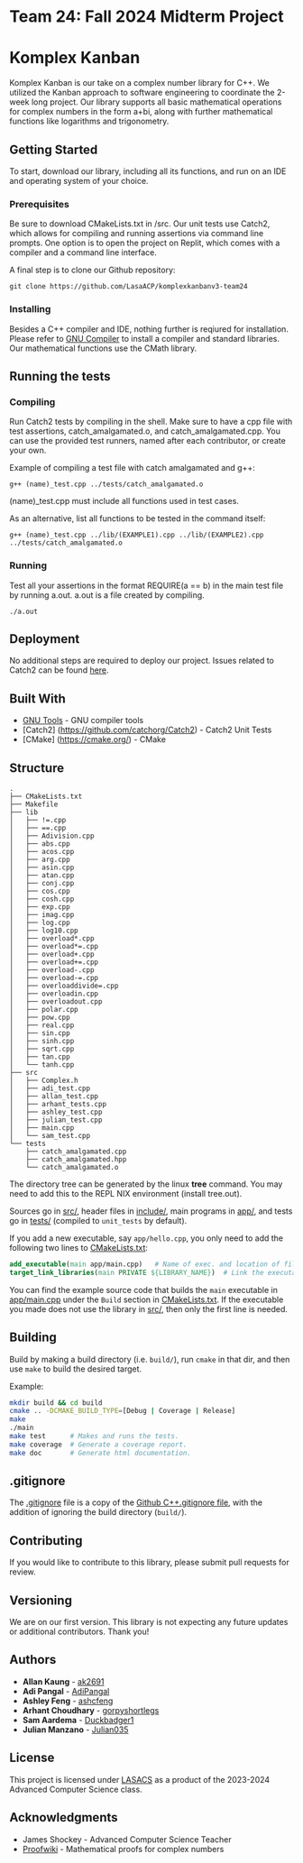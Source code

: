 # Team 24: Fall 2024 Midterm Project

# Komplex Kanban

Komplex Kanban is our take on a complex number library for C++. 
We utilized the Kanban approach to software engineering to coordinate the 2-week long project.
Our library supports all basic mathematical operations for complex numbers in the form a+bi, along with further mathematical functions like logarithms and trigonometry.

## Getting Started

To start, download our library, including all its functions, and run on an IDE and operating system of your choice.

### Prerequisites

Be sure to download CMakeLists.txt in /src.
Our unit tests use Catch2, which allows for compiling and running assertions via command line prompts.
One option is to open the project on Replit, which comes with a compiler and a command line interface.

A final step is to clone our Github repository:

```
git clone https://github.com/LasaACP/komplexkanbanv3-team24
```

### Installing

Besides a C++ compiler and IDE, nothing further is reqiured for installation. 
Please refer to [GNU Compiler](https://gcc.gnu.org/) to install a compiler and standard libraries.
Our mathematical functions use the CMath library.

## Running the tests

### Compiling
Run Catch2 tests by compiling in the shell.
Make sure to have a cpp file with test assertions, catch_amalgamated.o, and catch_amalgamated.cpp.
You can use the provided test runners, named after each contributor, or create your own.

Example of compiling a test file with catch amalgamated and g++:
```
g++ (name)_test.cpp ../tests/catch_amalgamated.o
```
(name)_test.cpp must include all functions used in test cases.

As an alternative, list all functions to be tested in the command itself:
```
g++ (name)_test.cpp ../lib/(EXAMPLE1).cpp ../lib/(EXAMPLE2).cpp ../tests/catch_amalgamated.o
```

### Running

Test all your assertions in the format REQUIRE(a == b) in the main test file by running a.out.
a.out is a file created by compiling.

```
./a.out
```

## Deployment

No additional steps are required to deploy our project. 
Issues related to Catch2 can be found [here](https://github.com/catchorg/Catch2).

## Built With

* [GNU Tools](https://www.gnu.org/software/gcc/) - GNU compiler tools
* [Catch2] (https://github.com/catchorg/Catch2) - Catch2 Unit Tests
* [CMake] (https://cmake.org/) - CMake


## Structure
``` text
.
├── CMakeLists.txt
├── Makefile
├── lib
│   ├── !=.cpp
│   ├── ==.cpp
│   ├── Adivision.cpp
│   ├── abs.cpp
│   ├── acos.cpp
│   ├── arg.cpp
│   ├── asin.cpp
│   ├── atan.cpp
│   ├── conj.cpp
│   ├── cos.cpp
│   ├── cosh.cpp
│   ├── exp.cpp
│   ├── imag.cpp
│   ├── log.cpp
│   ├── log10.cpp
│   ├── overload*.cpp
│   ├── overload*=.cpp
│   ├── overload+.cpp
│   ├── overload+=.cpp
│   ├── overload-.cpp
│   ├── overload-=.cpp
│   ├── overloaddivide=.cpp
│   ├── overloadin.cpp
│   ├── overloadout.cpp
│   ├── polar.cpp
│   ├── pow.cpp
│   ├── real.cpp
│   ├── sin.cpp
│   ├── sinh.cpp
│   ├── sqrt.cpp
│   ├── tan.cpp
│   └── tanh.cpp
├── src
│   ├── Complex.h
│   ├── adi_test.cpp
│   ├── allan_test.cpp
│   ├── arhant_tests.cpp
│   ├── ashley_test.cpp
│   ├── julian_test.cpp
│   ├── main.cpp
│   └── sam_test.cpp
└── tests
    ├── catch_amalgamated.cpp
    ├── catch_amalgamated.hpp
    └── catch_amalgamated.o	
```
The directory tree can be generated by the linux **tree** command.  You may need to add this to the REPL NIX environment (install tree.out).

Sources go in [src/](src/), header files in [include/](include/), main programs in [app/](app), and
tests go in [tests/](tests/) (compiled to `unit_tests` by default).

If you add a new executable, say `app/hello.cpp`, you only need to add the following two lines to [CMakeLists.txt](CMakeLists.txt):

```cmake
add_executable(main app/main.cpp)   # Name of exec. and location of file.
target_link_libraries(main PRIVATE ${LIBRARY_NAME})  # Link the executable to lib built from src/*.cpp (if it uses it).
```

You can find the example source code that builds the `main` executable in [app/main.cpp](app/main.cpp) under the `Build` section in [CMakeLists.txt](CMakeLists.txt).
If the executable you made does not use the library in [src/](src), then only the first line is needed.


## Building

Build by making a build directory (i.e. `build/`), run `cmake` in that dir, and then use `make` to build the desired target.

Example:

```bash
mkdir build && cd build
cmake .. -DCMAKE_BUILD_TYPE=[Debug | Coverage | Release]
make
./main
make test      # Makes and runs the tests.
make coverage  # Generate a coverage report.
make doc       # Generate html documentation.
```

## .gitignore

The [.gitignore](.gitignore) file is a copy of the [Github C++.gitignore file](https://github.com/github/gitignore/blob/master/C%2B%2B.gitignore),
with the addition of ignoring the build directory (`build/`).


## Contributing

If you would like to contribute to this library, please submit pull requests for review.

## Versioning

We are on our first version.
This library is not expecting any future updates or additional contributors. Thank you!

## Authors

* **Allan Kaung** - [ak2691](https://github.com/ak2691)
* **Adi Pangal** - [AdiPangal](https://github.com/AdiPangal)
* **Ashley Feng** - [ashcfeng](https://github.com/ashcfeng)
* **Arhant Choudhary** - [gorpyshortlegs](https://github.com/gorpyshortlegs)
* **Sam Aardema** - [Duckbadger1](https://github.com/Duckbadger1)
* **Julian Manzano** - [Julian035](https://github.com/Julian035)

## License

This project is licensed under [LASACS](https://lasacs.com/) as a product of the 2023-2024 Advanced Computer Science class.

## Acknowledgments

* James Shockey - Advanced Computer Science Teacher
* [Proofwiki](https://proofwiki.org/wiki/Main_Page) - Mathematical proofs for complex numbers

